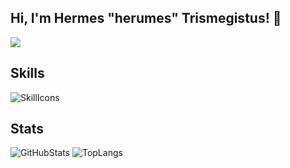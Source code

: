 ## Hi, I'm Hermes "herumes" Trismegistus! 👋

![](https://komarev.com/ghpvc/?username=herumes&color=blueviolet&label=You+are+visitor+%23&style=for-the-badge)

## Skills

![SkillIcons](https://skillicons.dev/icons?i=py,js,git,github,gradle,java,ai,idea,jenkins,html,css,md,maven,prisma,stackoverflow,vscode,regex,bots,aws,mongodb,gcp)

## Stats

![GitHubStats](https://github-readme-stats.vercel.app/api?username=herumes&show_icons=true&title_color=blueviolet&bg_color=00000000&icon_color=blueviolet&hide_border=true&text_color=AFE1AF&card_width=350)
![TopLangs](https://github-readme-stats.vercel.app/api/top-langs/?username=herumes&layout=compact&title_color=blueviolet&bg_color=00000000&icon_color=blueviolet&hide_border=true&text_color=AFE1AF&card_width=350)

<!--
**herumes/herumes** is a ✨ _special_ ✨ repository because its `README.md` (this file) appears on your GitHub profile.

Here are some ideas to get you started:

- 🔭 I’m currently working on ...
- 🌱 I’m currently learning ...
- 👯 I’m looking to collaborate on ...
- 🤔 I’m looking for help with ...
- 💬 Ask me about ...
- 📫 How to reach me: ...
- 😄 Pronouns: ...
- ⚡ Fun fact: ...
-->
